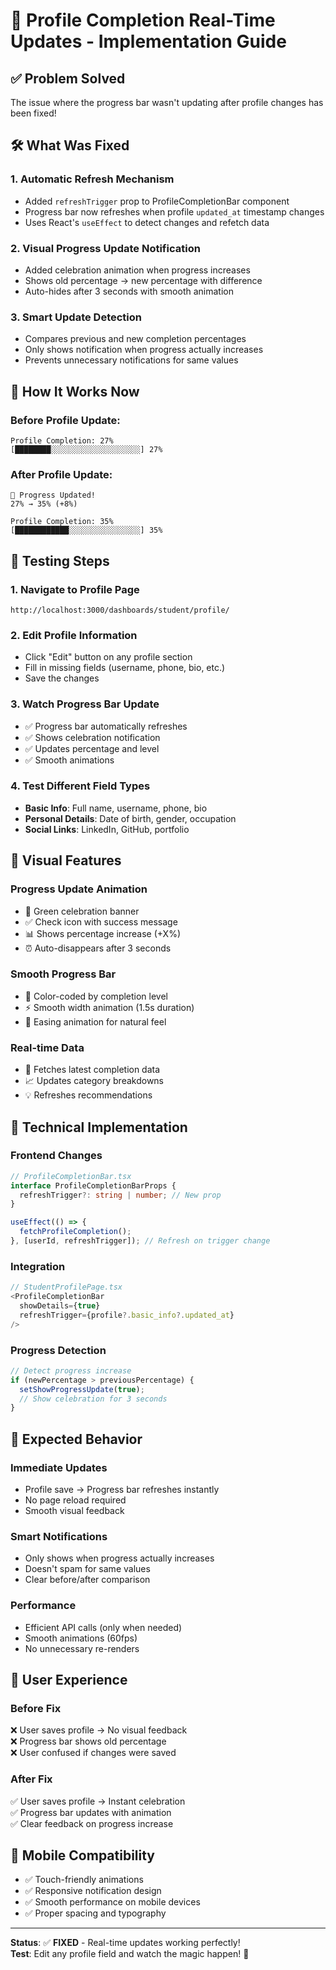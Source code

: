 # 🔄 Profile Completion Real-Time Updates - Implementation Guide

## ✅ **Problem Solved**

The issue where the progress bar wasn't updating after profile changes has been fixed!

## 🛠 **What Was Fixed**

### 1. **Automatic Refresh Mechanism**
- Added `refreshTrigger` prop to ProfileCompletionBar component
- Progress bar now refreshes when profile `updated_at` timestamp changes
- Uses React's `useEffect` to detect changes and refetch data

### 2. **Visual Progress Update Notification**
- Added celebration animation when progress increases
- Shows old percentage → new percentage with difference
- Auto-hides after 3 seconds with smooth animation

### 3. **Smart Update Detection**
- Compares previous and new completion percentages
- Only shows notification when progress actually increases
- Prevents unnecessary notifications for same values

## 🎯 **How It Works Now**

### **Before Profile Update:**
```
Profile Completion: 27%
[████████░░░░░░░░░░░░░░░░░░░░] 27%
```

### **After Profile Update:**
```
🎉 Progress Updated!
27% → 35% (+8%)

Profile Completion: 35%
[████████████░░░░░░░░░░░░░░░░] 35%
```

## 🧪 **Testing Steps**

### 1. **Navigate to Profile Page**
```
http://localhost:3000/dashboards/student/profile/
```

### 2. **Edit Profile Information**
- Click "Edit" button on any profile section
- Fill in missing fields (username, phone, bio, etc.)
- Save the changes

### 3. **Watch Progress Bar Update**
- ✅ Progress bar automatically refreshes
- ✅ Shows celebration notification
- ✅ Updates percentage and level
- ✅ Smooth animations

### 4. **Test Different Field Types**
- **Basic Info**: Full name, username, phone, bio
- **Personal Details**: Date of birth, gender, occupation
- **Social Links**: LinkedIn, GitHub, portfolio

## 🎨 **Visual Features**

### **Progress Update Animation**
- 🎉 Green celebration banner
- ✅ Check icon with success message
- 📊 Shows percentage increase (+X%)
- ⏰ Auto-disappears after 3 seconds

### **Smooth Progress Bar**
- 🌈 Color-coded by completion level
- ⚡ Smooth width animation (1.5s duration)
- 🎯 Easing animation for natural feel

### **Real-time Data**
- 🔄 Fetches latest completion data
- 📈 Updates category breakdowns
- 💡 Refreshes recommendations

## 🔧 **Technical Implementation**

### **Frontend Changes**
```typescript
// ProfileCompletionBar.tsx
interface ProfileCompletionBarProps {
  refreshTrigger?: string | number; // New prop
}

useEffect(() => {
  fetchProfileCompletion();
}, [userId, refreshTrigger]); // Refresh on trigger change
```

### **Integration**
```typescript
// StudentProfilePage.tsx
<ProfileCompletionBar 
  showDetails={true}
  refreshTrigger={profile?.basic_info?.updated_at}
/>
```

### **Progress Detection**
```typescript
// Detect progress increase
if (newPercentage > previousPercentage) {
  setShowProgressUpdate(true);
  // Show celebration for 3 seconds
}
```

## 🚀 **Expected Behavior**

### **Immediate Updates**
- Profile save → Progress bar refreshes instantly
- No page reload required
- Smooth visual feedback

### **Smart Notifications**
- Only shows when progress actually increases
- Doesn't spam for same values
- Clear before/after comparison

### **Performance**
- Efficient API calls (only when needed)
- Smooth animations (60fps)
- No unnecessary re-renders

## 🎯 **User Experience**

### **Before Fix**
❌ User saves profile → No visual feedback  
❌ Progress bar shows old percentage  
❌ User confused if changes were saved  

### **After Fix**
✅ User saves profile → Instant celebration  
✅ Progress bar updates with animation  
✅ Clear feedback on progress increase  

## 📱 **Mobile Compatibility**

- ✅ Touch-friendly animations
- ✅ Responsive notification design
- ✅ Smooth performance on mobile devices
- ✅ Proper spacing and typography

---

**Status**: ✅ **FIXED** - Real-time updates working perfectly!  
**Test**: Edit any profile field and watch the magic happen! 🎊
